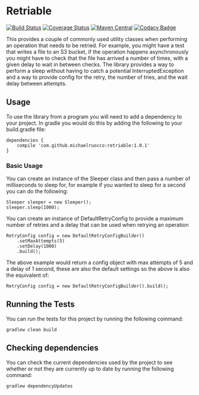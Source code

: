 # Retriable

[![Build Status](https://travis-ci.org/michaelruocco/retriable.svg?branch=master)](https://travis-ci.org/michaelruocco/retriable)
[![Coverage Status](https://coveralls.io/repos/github/michaelruocco/retriable/badge.svg?branch=master)](https://coveralls.io/github/michaelruocco/retriable?branch=master)
[![Maven Central](https://img.shields.io/maven-metadata/v/http/central.maven.org/maven2/com/github/michaelruocco/retriable/maven-metadata.xml.svg)](http://repo1.maven.org/maven2/com/github/michaelruocco/retriable)
[![Codacy Badge](https://api.codacy.com/project/badge/Grade/7512a910f62e4e8793638571771e175d)](https://www.codacy.com/app/michaelruocco/retriable?utm_source=github.com&amp;utm_medium=referral&amp;utm_content=michaelruocco/retriable&amp;utm_campaign=Badge_Grade)

This provides a couple of commonly used utility classes when performing
an operation that needs to be retried. For example, you might have a test
that writes a file to an S3 bucket, if the operation happens asynchronously
you might have to check that the file has arrived a number of times, with a
given delay to wait in between checks. The library provides a way to perform
a sleep without having to catch a potential InterruptedException and a way to
provide config for the retry, the number of tries, and the wait delay between
attempts.

## Usage

To use the library from a program you will need to add a dependency to your project. In
gradle you would do this by adding the following to your build.gradle file:

```
dependencies {
    compile 'com.github.michaelruocco:retriable:1.0.1'
}
```

### Basic Usage

You can create an instance of the Sleeper class and then pass a number
of milliseconds to sleep for, for example if you wanted to sleep for a
second  you can do the following:

```
Sleeper sleeper = new Sleeper();
sleeper.sleep(1000);
```

You can create an instance of DefaultRetryConfig to provide a maximum
number of retries and a delay that can be used when retrying an operation

```
RetryConfig config = new DefaultRetryConfigBuilder()
    .setMaxAttempts(5)
    .setDelay(1000)
    .build();
```

The above example would return a config object with max attempts of 5
and a delay of 1 second, these are also the default settings so
the above is also the equivalent of:

```
RetryConfig config = new DefaultRetryConfigBuilder().build();
```

## Running the Tests

You can run the tests for this project by running the following command:

```
gradlew clean build
```

## Checking dependencies

You can check the current dependencies used by the project to see whether
or not they are currently up to date by running the following command:

```
gradlew dependencyUpdates
```